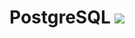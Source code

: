 # PostgreSQL ![](https://img.shields.io/badge/PostgreSQL-316192?style=for-the-badge&logo=postgresql&logoColor=white)

